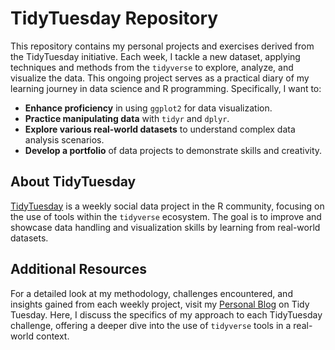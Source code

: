 # TidyTuesday Repository

This repository contains my personal projects and exercises derived from the TidyTuesday initiative. Each week, I tackle a new dataset, applying techniques and methods from the `tidyverse` to explore, analyze, and visualize the data. This ongoing project serves as a practical diary of my learning journey in data science and R programming. Specifically, I want to:

- **Enhance proficiency** in using `ggplot2` for data visualization.
- **Practice manipulating data** with `tidyr` and `dplyr`.
- **Explore various real-world datasets** to understand complex data analysis scenarios.
- **Develop a portfolio** of data projects to demonstrate skills and creativity.


## About TidyTuesday
[TidyTuesday](https://github.com/rfordatascience/tidytuesday) is a weekly social data project in the R community, focusing on the use of tools within the `tidyverse` ecosystem. The goal is to improve and showcase data handling and visualization skills by learning from real-world datasets.


## Additional Resources
For a detailed look at my methodology, challenges encountered, and insights gained from each weekly project, visit my [Personal Blog](https://hanzhs.com/contents/blog#category=Tidy%20Tuesday) on Tidy Tuesday. Here, I discuss the specifics of my approach to each TidyTuesday challenge, offering a deeper dive into the use of `tidyverse` tools in a real-world context.